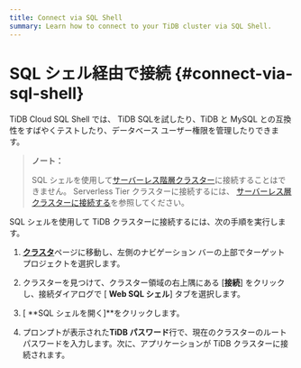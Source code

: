```yaml
---
title: Connect via SQL Shell
summary: Learn how to connect to your TiDB cluster via SQL Shell.
---
```


# SQL シェル経由で接続 {#connect-via-sql-shell}

TiDB Cloud SQL Shell では、 TiDB SQLを試したり、TiDB と MySQL との互換性をすばやくテストしたり、データベース ユーザー権限を管理したりできます。

> **ノート：**
>
> SQL シェルを使用して[サーバーレス階層クラスター](/tidb-cloud/select-cluster-tier.md#serverless-tier-beta)に接続することはできません。 Serverless Tier クラスターに接続するには、 [サーバーレス層クラスターに接続する](/tidb-cloud/connect-to-tidb-cluster.md#serverless-tier)を参照してください。

SQL シェルを使用して TiDB クラスターに接続するには、次の手順を実行します。

1.  [**クラスタ**](https://tidbcloud.com/console/clusters)ページに移動し、左側のナビゲーション バーの上部でターゲット プロジェクトを選択します。

2.  クラスターを見つけて、クラスター領域の右上隅にある [**接続**] をクリックし、接続ダイアログで [ <strong>Web SQL シェル</strong>] タブを選択します。

3.  [ **SQL シェルを開く]**をクリックします。

4.  プロンプトが表示された**TiDB パスワード**行で、現在のクラスターのルート パスワードを入力します。次に、アプリケーションが TiDB クラスターに接続されます。
